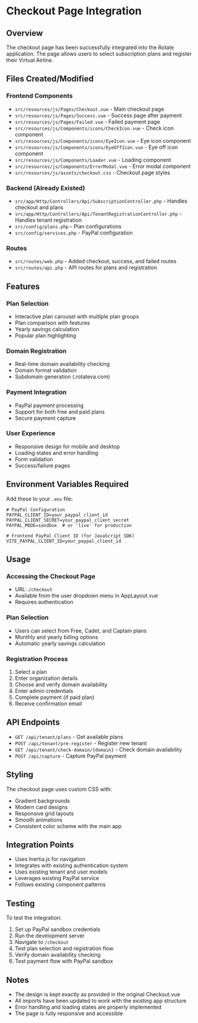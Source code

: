 # Checkout Page Integration

## Overview
The checkout page has been successfully integrated into the Rotate application. The page allows users to select subscription plans and register their Virtual Airline.

## Files Created/Modified

### Frontend Components
- `src/resources/js/Pages/Checkout.vue` - Main checkout page
- `src/resources/js/Pages/Success.vue` - Success page after payment
- `src/resources/js/Pages/Failed.vue` - Failed payment page
- `src/resources/js/Components/icons/CheckIcon.vue` - Check icon component
- `src/resources/js/Components/icons/EyeIcon.vue` - Eye icon component
- `src/resources/js/Components/icons/EyeOffIcon.vue` - Eye off icon component
- `src/resources/js/Components/Loader.vue` - Loading component
- `src/resources/js/Components/ErrorModal.vue` - Error modal component
- `src/resources/js/assets/checkout.css` - Checkout page styles

### Backend (Already Existed)
- `src/app/Http/Controllers/Api/SubscriptionController.php` - Handles checkout and plans
- `src/app/Http/Controllers/Api/TenantRegistrationController.php` - Handles tenant registration
- `src/config/plans.php` - Plan configurations
- `src/config/services.php` - PayPal configuration

### Routes
- `src/routes/web.php` - Added checkout, success, and failed routes
- `src/routes/api.php` - API routes for plans and registration

## Features

### Plan Selection
- Interactive plan carousel with multiple plan groups
- Plan comparison with features
- Yearly savings calculation
- Popular plan highlighting

### Domain Registration
- Real-time domain availability checking
- Domain format validation
- Subdomain generation (.rotateva.com)

### Payment Integration
- PayPal payment processing
- Support for both free and paid plans
- Secure payment capture

### User Experience
- Responsive design for mobile and desktop
- Loading states and error handling
- Form validation
- Success/failure pages

## Environment Variables Required

Add these to your `.env` file:

```env
# PayPal Configuration
PAYPAL_CLIENT_ID=your_paypal_client_id
PAYPAL_CLIENT_SECRET=your_paypal_client_secret
PAYPAL_MODE=sandbox  # or 'live' for production

# Frontend PayPal Client ID (for JavaScript SDK)
VITE_PAYPAL_CLIENT_ID=your_paypal_client_id
```

## Usage

### Accessing the Checkout Page
- URL: `/checkout`
- Available from the user dropdown menu in AppLayout.vue
- Requires authentication

### Plan Selection
- Users can select from Free, Cadet, and Captain plans
- Monthly and yearly billing options
- Automatic yearly savings calculation

### Registration Process
1. Select a plan
2. Enter organization details
3. Choose and verify domain availability
4. Enter admin credentials
5. Complete payment (if paid plan)
6. Receive confirmation email

## API Endpoints

- `GET /api/tenant/plans` - Get available plans
- `POST /api/tenant/pre-register` - Register new tenant
- `GET /api/tenant/check-domain/{domain}` - Check domain availability
- `POST /api/capture` - Capture PayPal payment

## Styling

The checkout page uses custom CSS with:
- Gradient backgrounds
- Modern card designs
- Responsive grid layouts
- Smooth animations
- Consistent color scheme with the main app

## Integration Points

- Uses Inertia.js for navigation
- Integrates with existing authentication system
- Uses existing tenant and user models
- Leverages existing PayPal service
- Follows existing component patterns

## Testing

To test the integration:

1. Set up PayPal sandbox credentials
2. Run the development server
3. Navigate to `/checkout`
4. Test plan selection and registration flow
5. Verify domain availability checking
6. Test payment flow with PayPal sandbox

## Notes

- The design is kept exactly as provided in the original Checkout.vue
- All imports have been updated to work with the existing app structure
- Error handling and loading states are properly implemented
- The page is fully responsive and accessible 